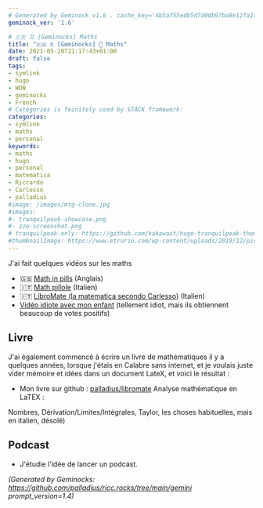 ```yaml
---
# Generated by Geminock v1.6 . cache_key='4b5af55edb5d7d00b97ba8e12fa1c5d1c8ecd10858f662a0a78ad68a6aae7cf4-fr.yaml'
geminock_ver: '1.6'

# 🇫🇷 ♊ [Geminocks] Maths
title: "🇫🇷 ♊ [Geminocks] 🧮 Maths"
date: 2021-05-20T21:17:43+01:00
draft: false
tags:
- symlink
- hugo
- WOW
- geminocks
- French
# Categories is feinitely used by STACK framework:
categories:
- symlink
- maths
- personal
keywords:
- maths
- hugo
- personal
- matematica
- Riccardo
- Carlesso
- palladius
#image: /images/mtg-clone.jpg
#images:
#- tranquilpeak-showcase.png
#- zzo-screenshot.png
# tranquilpeak-only: https://github.com/kakawait/hugo-tranquilpeak-theme/blob/master/docs/user.md#image
#thumbnailImage: https://www.etrurio.com/wp-content/uploads/2019/12/pistacchi-scaled.jpg
---
```

J'ai fait quelques vidéos sur les maths
* 🇬🇧 [Math in pills](https://www.youtube.com/playlist?list=PLLW_mrnzxmSo-Q841ZuBDxcIHHX4iGZkX) (Anglais)
* 🇮🇹 [Math pillole](https://www.youtube.com/playlist?list=PLLW_mrnzxmSp_zuV3OzY_Wksf6_dP-Ifn) (Italien)
* 🇮🇹  [LibroMate (la matematica secondo Carlesso)](https://www.youtube.com/playlist?list=PLLW_mrnzxmSofo9gxu_NsWYl9c9NNmjZ6) (Italien)
* [Vidéo idiote avec mon enfant](https://www.youtube.com/playlist?list=PLLW_mrnzxmSpYyZ3zBOuRjNMpVOlSIlzi) (tellement idiot, mais ils obtiennent beaucoup de votes positifs)

## Livre

J'ai également commencé à écrire un livre de mathématiques il y a quelques années, lorsque j'étais en Calabre sans internet, et je voulais juste vider
mémoire et idées dans un document LateX, et voici le résultat :

* Mon livre sur github : [palladius/libromate](https://github.com/palladius/libromate) Analyse mathématique en LaTEX :

Nombres, Dérivation/Limites/Intégrales, Taylor, les choses habituelles, mais en italien, désolé)

## Podcast

* J'étudie l'idée de lancer un podcast.


<!--
    From: go/ricc-math
-->


*(Generated by Geminocks: https://github.com/palladius/ricc.rocks/tree/main/gemini prompt_version=1.4)*